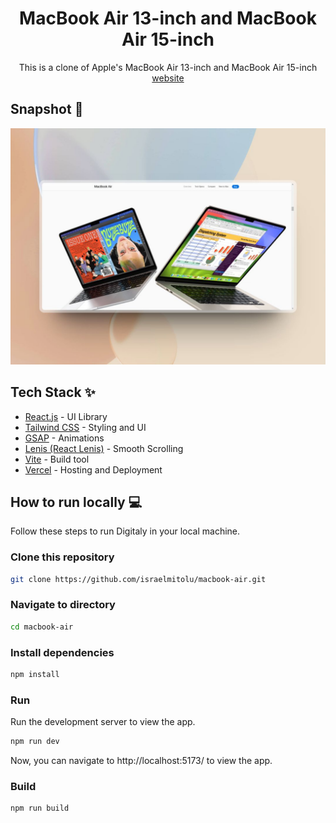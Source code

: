 <div align="center">
<h1>MacBook Air 13-inch and MacBook Air 15-inch</h1>
<p>This is a clone of Apple's MacBook Air 13-inch and MacBook Air 15-inch <a href="https://www.apple.com/macbook-air/">website</a></p>
</div>

## Snapshot 📸

![Snapshot of the iPhone 15 Pro website](public/Israel%20Mitolu%20MacBook%20Air%20Clone.jpg)

## Tech Stack ✨

- [React.js](https://reactjs.org/) - UI Library
- [Tailwind CSS](https://tailwindcss.com/) - Styling and UI
- [GSAP](https://gsap.com/) - Animations
- [Lenis (React Lenis)](https://www.npmjs.com/package/@studio-freight/react-lenis) - Smooth Scrolling
- [Vite](https://vitejs.dev/) - Build tool
- [Vercel](https://vercel.com/) - Hosting and Deployment

## How to run locally 💻

Follow these steps to run Digitaly in your local machine.

### Clone this repository

```bash
git clone https://github.com/israelmitolu/macbook-air.git
```

### Navigate to directory

```bash
cd macbook-air
```

### Install dependencies

```bash
npm install
```

### Run

Run the development server to view the app.

```bash
npm run dev
```

Now, you can navigate to http://localhost:5173/ to view the app.

### Build

```bash
npm run build
```
